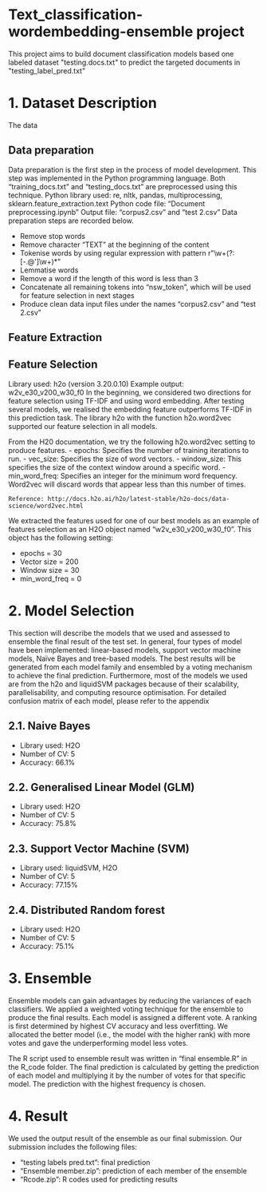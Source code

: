# Text_classification-wordembedding-ensemble project

This project aims to build document classification models  based one labeled dataset "testing.docs.txt" to predict the targeted documents in "testing_label_pred.txt"

# 1. Dataset Description
The data
## Data preparation 
Data preparation is the first step in the process of model development. This step was implemented in
the Python programming language. Both “training_docs.txt” and “testing_docs.txt” are preprocessed
using this technique.
Python library used: re, nltk, pandas, multiprocessing, sklearn.feature_extraction.text
Python code file: “Document preprocessing.ipynb”
Output file: “corpus2.csv” and “test 2.csv”
Data preparation steps are recorded below.
- Remove stop words
- Remove character “TEXT” at the beginning of the content
- Tokenise words by using regular expression with pattern r"\w+(?:[-.@']\w+)*"
- Lemmatise words
- Remove a word if the length of this word is less than 3
- Concatenate all remaining tokens into “nsw_token”, which will be used for feature selection
in next stages
- Produce clean data input files under the names “corpus2.csv” and “test 2.csv”
## Feature Extraction

## Feature Selection
Library used: h2o (version 3.20.0.10) Example output: w2v_e30_v200_w30_f0 In the beginning, we considered two directions for feature selection using TF-IDF and using word embedding. After testing several models, we realised the embedding feature outperforms TF-IDF in this prediction task. The library h2o with the function h2o.word2vec supported our feature selection in all models.

From the H20 documentation, we try the following h2o.word2vec setting to produce features.
    - epochs: Specifies the number of training iterations to run.
    - vec_size: Specifies the size of word vectors.
    - window_size: This specifies the size of the context window around a specific word.
    - min_word_freq: Specifies an integer for the minimum word frequency. Word2vec will discard words that appear less than this number of times. 
    
    Reference: http://docs.h2o.ai/h2o/latest-stable/h2o-docs/data-science/word2vec.html

We extracted the features used for one of our best models as an example of features selection as an H2O object named “w2v_e30_v200_w30_f0”. This object has the following setting:

   - epochs = 30
   - Vector size = 200
   - Window size = 30
   - min_word_freq = 0

# 2. Model Selection
This section will describe the models that we used and assessed to ensemble the final result
of the test set. In general, four types of model have been implemented: linear-based models,
support vector machine models, Naïve Bayes and tree-based models. The best results will be
generated from each model family and ensembled by a voting mechanism to achieve the final
prediction. Furthermore, most of the models we used are from the h2o and liquidSVM
packages because of their scalability, parallelisability, and computing resource optimisation.
For detailed confusion matrix of each model, please refer to the appendix
## 2.1. Naive Bayes
- Library used: H2O
- Number of CV: 5
- Accuracy: 66.1%
## 2.2. Generalised Linear Model (GLM)
- Library used: H2O
- Number of CV: 5
- Accuracy: 75.8%
## 2.3. Support Vector Machine (SVM)
- Library used: liquidSVM, H2O
- Number of CV: 5
- Accuracy: 77.15%
## 2.4. Distributed Random forest
- Library used:  H2O
- Number of CV: 5
- Accuracy: 75.1%
# 3. Ensemble
Ensemble models can gain advantages by reducing the variances of each classifiers. We applied a weighted voting technique for the ensemble to produce the final results. Each model is assigned a different vote. A ranking is first determined by highest CV accuracy and less overfitting. We allocated the better model (i.e., the model with the higher rank) with more votes and gave the underperforming model less votes.

The R script used to ensemble result was written in “final ensemble.R” in the R_code folder. The final prediction is calculated by getting the prediction of each model and multiplying it by the number of votes for that specific model. The prediction with the highest frequency is chosen.

# 4. Result

We used the output result of the ensemble as our final submission. Our submission includes
the following files:
- “testing labels pred.txt”: final prediction
- “Ensemble member.zip”: prediction of each member of the ensemble
- “Rcode.zip”: R codes used for predicting results
